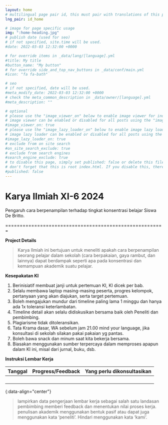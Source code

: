 ```yaml
---
layout: home
# multilingual page pair id, this must pair with translations of this page. (This name must be unique)
lng_pair: id_home

# image for page specific usage
img: ":home-heading.jpg"
# publish date (used for seo)
# if not specified, site.time will be used.
#date: 2022-03-03 12:32:00 +0000

# for override items in _data/lang/[language].yml
#title: My title
#button_name: "My button"
# for override side_and_top_nav_buttons in _data/conf/main.yml
#icon: "fa fa-bath"

# seo
# if not specified, date will be used.
#meta_modify_date: 2022-03-03 12:32:00 +0000
# check the meta_common_description in _data/owner/[language].yml
#meta_description: ""

# optional
# please use the "image_viewer_on" below to enable image viewer for individual pages or posts (_posts/ or [language]/_posts folders).
# image viewer can be enabled or disabled for all posts using the "image_viewer_posts: true" setting in _data/conf/main.yml.
#image_viewer_on: true
# please use the "image_lazy_loader_on" below to enable image lazy loader for individual pages or posts (_posts/ or [language]/_posts folders).
# image lazy loader can be enabled or disabled for all posts using the "image_lazy_loader_posts: true" setting in _data/conf/main.yml.
#image_lazy_loader_on: true
# exclude from on site search
#on_site_search_exclude: true
# exclude from search engines
#search_engine_exclude: true
# to disable this page, simply set published: false or delete this file
# don't forget that this is root index.html. If you disable this, there will be no index.html page to open
#published: false
---
```

# Karya Ilmiah XI-6 2024

Pengaruh cara berpenampilan terhadap tingkat konsentrasi belajar Siswa De Britto.

=======================================================


**Project Details**
> Karya Ilmiah ini bertujuan untuk meneliti apakah cara berpenampilan seorang pelajar dalam sekolah (cara berpakaian, gaya rambut, dan lainnya) dapat berdampak seperti apa pada konsentrasi dan kemampuan akademik suatu pelajar.

**Kesepakatan KI**
1. Berinisiatif membuat janji untuk pertemuan KI, KI dicek per bab.
2. Selalu membawa laptop masing-masing peserta, progres kelompok, pertanyaan yang akan diajukan, serta target pertemuan.
3. Boleh mengajukan mundur dari timeline paling lama 1 minggu dan hanya ada 1x toleransi keterlambatan.
4. Timeline detail akan selalu didiskusikan bersama baik oleh Peneliti dan pembimbing.
5. Plagiarisme tidak ditoleransikan.
6. Tata Krama dasar, WA sebelum jam 21.00 mind your language, jika konsultasi di sekolah silakan pakai pakaian yg pantas.
7. Boleh bawa snack dan minum saat kita bekerja bersama.
8. Biasakan menggunakan sumber terpercaya dalam memproses apapun dalam KI ini, misal dari jurnal, buku, dsb.

**Instruksi Lembar Kerja**


|       Tanggal       |   Progress/Feedback  | Yang perlu dikonsultasikan |
| ------------------- | :------------------: | -------------------------: |
|                     |                      |                            |
|                     |                      |                            |
|                     |                      |                            |
|                     |                      |                            |
{:data-align="center"}

> lampirkan data pengerjaan lembar kerja sebagai salah satu landasan pembimbing memberi feedback dan menentukan nilai proses kerja.
> penulisan akademik menggunakan bentuk pasif atau dapat juga menggunakan kata ‘peneliti’. Hindari menggunakan kata ‘kami’.


